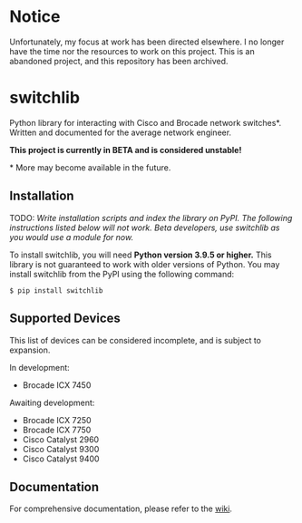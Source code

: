 # Notice

Unfortunately, my focus at work has been directed elsewhere. I no longer have the time nor the resources to work on this project. This is an abandoned project, and this repository has been archived.

# switchlib

Python library for interacting with Cisco and Brocade network switches\*. Written and documented for the average network engineer.

**This project is currently in BETA and is considered unstable!**

\* More may become available in the future.

## Installation

TODO: *Write installation scripts and index the library on PyPI. The following instructions listed below will not work. Beta developers, use switchlib as you would use a module for now.*

To install switchlib, you will need **Python version 3.9.5 or higher.** This library is not guaranteed to work with older versions of Python. You may install switchlib from the PyPI using the following command:

```
$ pip install switchlib
```

## Supported Devices

This list of devices can be considered incomplete, and is subject to expansion.

In development:
- Brocade ICX 7450

Awaiting development:
- Brocade ICX 7250
- Brocade ICX 7750
- Cisco Catalyst 2960
- Cisco Catalyst 9300
- Cisco Catalyst 9400

## Documentation

For comprehensive documentation, please refer to the [wiki](https://github.com/shawnduong/switchlib/wiki).

